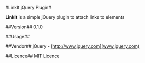 #LinkIt jQuery Plugin#

**LinkIt** is a simple jQuery plugin to attach links to elements

##Version##
0.1.0

##Usage##

##Vendor##
jQuery - [http://www.jquery.com](www.jquery.com)

##Licence##
MIT Licence
